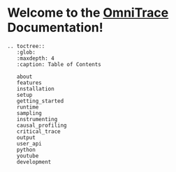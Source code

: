 # Welcome to the [OmniTrace](https://github.com/AMDResearch/omnitrace) Documentation!

```eval_rst
.. toctree::
   :glob:
   :maxdepth: 4
   :caption: Table of Contents

   about
   features
   installation
   setup
   getting_started
   runtime
   sampling
   instrumenting
   causal_profiling
   critical_trace
   output
   user_api
   python
   youtube
   development
```
